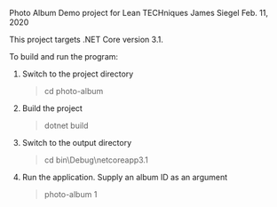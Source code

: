 Photo Album
Demo project for Lean TECHniques
James Siegel
Feb. 11, 2020

This project targets .NET Core version 3.1.

To build and run the program: 
1. Switch to the project directory
	> cd photo-album

2. Build the project
	> dotnet build

3. Switch to the output directory
	> cd bin\Debug\netcoreapp3.1

4. Run the application. Supply an album ID as an argument
	> photo-album 1